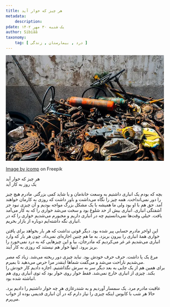 ```yaml
---
title: هر چیز که خوار آید
metadata:
    description:  
pdate: یک شنبه ۳۰ مهر ۱۴۰۲    
author: Sibiāā
taxonomy:
    tag: [ درد , بیمارستان , زندگی ]
---
```

![هر چیز که خوار آید](old-rusty-junk-garbage-steel_1150-10992.webp?classes=center)

<div class="align-center">
<a href="https://www.freepik.com/free-photo/old-rusty-junk-garbage-steel_4693988.htm">Image by jcomp</a> on Freepik
</div>

هر چیز که خوار آید  
یک روز به کار آید

بچه که بودم یک انباری داشتیم به وسعت خانهٔ‌مان و یا شاید کمی بزرگتر. مادرم هیچ چیز را دور نمی‌انداخت. همه چیز را نگاه می‌داشت و باور داشت که روزی به کارمان خواهند آمد. حق هم ‌با او بود ولی ما همیشه با یک مشکل بزرگ مواجه بودیم و آن چیزی نبود جز آشفتگی انباری. انباری بیش از حد شلوغ بود و سخت می‌شد خواری را که به کار می‌آمد یافت. خیلی وقت‌ها نمی‌دانستیم چه در انباری داریم و مجبورم می‌شدیم خواری را که در انباری نگه داشته‌ایم دوباره از بازار بخریم.

این اواخر مادرم حسابی پیر شده بود. دیگر قوتی نداشت که هر بار بخواهد برای یافتن خواری همهٔ انباری را بیرون بریزد. به ما هم چنین اجازه‌ای نمی‌داد. چون هر بار که وارد انباری می‌شدیم غر غر می‌کردیم که مادرجان، بیا و این چیزهایی که به درد نمی‌خورد را بریز برود. اینها خوار هم نیستند که روزی به کار آیند.  

مرغ یک پا داشت. حرف حرف خودش بود. نباید چیزی دور ریخته می‌شد. زیاد که مصر می‌شدیم ناراحت می‌شد و می‌گفت شماها اینقدر مرا حرص می‌دهید تا بمیرم.  
برای همین هم از یک جایی به بعد دیگر سر به سرش نگذاشتیم. اجازه دادیم کار خودش را بکند. چیزی از انباری خارج نمی‌شد. فقط خوار روی خوار بود که توی انباری روی هم انباشته شده بود.

عاقبت مادرم مرد. یک سمسار آوردیم و به شندرغازی هر چه خوار داشتیم را دادیم برد. حالا هر شب با کابوس اینکه چیزی را نیاز دارم که در آن انباری قدیمی بوده از خواب می‌پرم.

